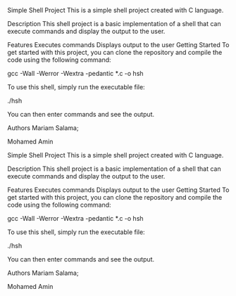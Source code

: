 Simple Shell Project This is a simple shell project created with C language.

Description This shell project is a basic implementation of a shell that can execute commands and display the output to the user.

Features Executes commands Displays output to the user Getting Started To get started with this project, you can clone the repository and compile the code using the following command:

gcc -Wall -Werror -Wextra -pedantic *.c -o hsh

To use this shell, simply run the executable file:

./hsh

You can then enter commands and see the output.

Authors Mariam Salama;

Mohamed Amin

Simple Shell Project This is a simple shell project created with C language.

Description This shell project is a basic implementation of a shell that can execute commands and display the output to the user.

Features Executes commands Displays output to the user Getting Started To get started with this project, you can clone the repository and compile the code using the following command:

gcc -Wall -Werror -Wextra -pedantic *.c -o hsh

To use this shell, simply run the executable file:

./hsh

You can then enter commands and see the output.

Authors Mariam Salama;

Mohamed Amin
